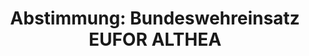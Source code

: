 ---
abstimmung:
  abstimmung: 1
  bundestagssitzung: 178
  datum: 27. Juni 2024
  legislaturperiode: 20
categories:
- Todo
data:
- title: Abstimmungsergebnis 20240627_1.pdf
  url: /res/2025-btw/abstimmungsergebnisse/20240627_1.pdf
- title: Abstimmungsergebnis 20240627_1_xls.xlsx
  url: /res/2025-btw/abstimmungsergebnisse/20240627_1_xls.xlsx
- title: Abstimmungsergebnis 20240627_1_xls.csv
  url: /res/2025-btw/abstimmungsergebnisse_csv/20240627_1_xls.csv
documents:
- local: /res/2025-btw/drucksachen/2011413.pdf
  summary: '### Antrag der Bundesregierung: Fortsetzung der Beteiligung deutscher
    Streitkräfte an EUFOR ALTHEA


    Der Antrag der Bundesregierung befürwortet die Fortsetzung der Beteiligung deutscher
    Streitkräfte an der EU-geführten Operation EUFOR ALTHEA in Bosnien und Herzegowina
    bis Juni 2025.  Die Mission soll die Einhaltung des Dayton-Abkommens sicherstellen
    und ein sicheres Umfeld schaffen.



    **Kernpunkte und Ziele:**


    * Zustimmung zur Fortsetzung der Beteiligung

    *  Aufrechterhaltung des Dayton-Friedensabkommens

    * Schaffung eines sicheren und stabilen Umfelds in Bosnien und Herzegowina

    * Unterstützung der Ausbildung der bosnisch-herzegowinischen Streitkräfte

    * Einsatz von bis zu 50 deutschen Soldaten'
  title: Drucksache 20/11413
  url: https://dserver.bundestag.de/btd/20/114/2011413.pdf
- local: /res/2025-btw/drucksachen/2011796.pdf
  summary: '### Beschlussempfehlung und Bericht des Auswärtigen Ausschusses


    Der Antrag der Bundesregierung zur Fortsetzung der Beteiligung deutscher Streitkräfte
    an der EUFOR ALTHEA in Bosnien und Herzegowina bis Juni 2025 wird befürwortet.


    **Kernpunkte und Ziele:**


    * Fortsetzung des Einsatzes deutscher Soldaten in Bosnien und Herzegowina.

    * Beitrag zur Stabilität und Sicherheit im Land.

    * Unterstützung der bosnischen Streitkräfte.

    * Umsetzung der Dayton-Friedensvereinbarung.


    '
  title: Drucksache 20/11796
  url: https://dserver.bundestag.de/btd/20/117/2011796.pdf
ergebnis:
  AfD:
    enthaltung: 8
    gesamt: 77
    ja: 14
    nein: 44
    nichtabgegeben: 11
    ungueltig: 0
  BSW:
    enthaltung: 0
    gesamt: 10
    ja: 0
    nein: 7
    nichtabgegeben: 3
    ungueltig: 0
  Bündnis 90/Die Grünen:
    enthaltung: 0
    gesamt: 116
    ja: 99
    nein: 1
    nichtabgegeben: 16
    ungueltig: 0
  CDU/CSU:
    enthaltung: 0
    gesamt: 195
    ja: 167
    nein: 0
    nichtabgegeben: 28
    ungueltig: 0
  Die Linke:
    enthaltung: 0
    gesamt: 28
    ja: 0
    nein: 19
    nichtabgegeben: 9
    ungueltig: 0
  FDP:
    enthaltung: 0
    gesamt: 91
    ja: 83
    nein: 0
    nichtabgegeben: 8
    ungueltig: 0
  Fraktionslos:
    enthaltung: 0
    gesamt: 7
    ja: 3
    nein: 2
    nichtabgegeben: 2
    ungueltig: 0
  SPD:
    enthaltung: 0
    gesamt: 206
    ja: 187
    nein: 1
    nichtabgegeben: 18
    ungueltig: 0
layout: abstimmung
links:
- title: Link zu bundestag.de
  url: https://www.bundestag.de/parlament/plenum/abstimmung/abstimmung?id=922
preview: 'Deutscher Bundestag


  178. Sitzung des Deutschen Bundestages

  am Donnerstag, 27. Juni 2024


  Endgültiges Ergebnis der Namentlichen Abstimmung Nr. 1


  Beschlussempfehlung des Auswärtigen Ausschusses (3. Ausschuss)

  zu dem Antrag der Bundesregirung

  Fortsetzung der Beteiligung bewaffneter deutscher Streitkräfte an der durch die

  Europäische Union geführten Operation EUFOR ALTHEA

  Drs. 20/11413 und 20/11796'
tags:
- Todo
title: 'Abstimmung: Bundeswehreinsatz EUFOR ALTHEA'
---